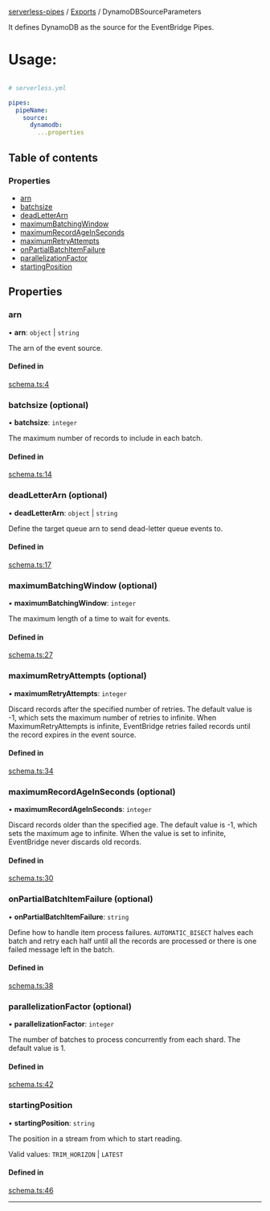 [serverless-pipes](../README.md) / [Exports](parameters.md) / DynamoDBSourceParameters

It defines DynamoDB as the source for the EventBridge Pipes.
# Usage: 
```yaml

# serverless.yml

pipes:
  pipeName:
    source:
      dynamodb:
        ...properties
```


## Table of contents

### Properties

- [arn](DynamoDBSourceParameters.md#arn)
- [batchsize](DynamoDBSourceParameters.md#batchsize)
- [deadLetterArn](DynamoDBSourceParameters.md#deadLetterArn)
- [maximumBatchingWindow](DynamoDBSourceParameters.md#maximumBatchingWindow)
- [maximumRecordAgeInSeconds](DynamoDBSourceParameters.md#maximumRecordAgeInSeconds)
- [maximumRetryAttempts](DynamoDBSourceParameters.md#maximumRetryAttempts)
- [onPartialBatchItemFailure](DynamoDBSourceParameters.md#onPartialBatchItemFailure)
- [parallelizationFactor](DynamoDBSourceParameters.md#parallelizationFactor)
- [startingPosition](DynamoDBSourceParameters.md#startingPosition)

## Properties

### arn

• **arn**: `object` | `string`

The arn of the event source.


#### Defined in

[schema.ts:4](https://github.com/distinction-dev/serverless-pipes/blob/adc1ce1b20b719d2e58f62a01c813e4ef9c57a5c/src/schema.ts#L4)

### batchsize (optional)

• **batchsize**: `integer`

The maximum number of records to include in each batch.


#### Defined in

[schema.ts:14](https://github.com/distinction-dev/serverless-pipes/blob/adc1ce1b20b719d2e58f62a01c813e4ef9c57a5c/src/schema.ts#L14)

### deadLetterArn (optional)

• **deadLetterArn**: `object` | `string`

Define the target queue arn to send dead-letter queue events to.

#### Defined in

[schema.ts:17](https://github.com/distinction-dev/serverless-pipes/blob/adc1ce1b20b719d2e58f62a01c813e4ef9c57a5c/src/schema.ts#L17)


### maximumBatchingWindow (optional)

• **maximumBatchingWindow**: `integer`

The maximum length of a time to wait for events.

#### Defined in

[schema.ts:27](https://github.com/distinction-dev/serverless-pipes/blob/adc1ce1b20b719d2e58f62a01c813e4ef9c57a5c/src/schema.ts#L27)


### maximumRetryAttempts (optional)

• **maximumRetryAttempts**: `integer`

Discard records after the specified number of retries. The default value is -1, which sets the maximum number of retries to infinite. When MaximumRetryAttempts is infinite, EventBridge retries failed records until the record expires in the event source.

#### Defined in

[schema.ts:34](https://github.com/distinction-dev/serverless-pipes/blob/adc1ce1b20b719d2e58f62a01c813e4ef9c57a5c/src/schema.ts#L34)

### maximumRecordAgeInSeconds (optional)

• **maximumRecordAgeInSeconds**: `integer`

Discard records older than the specified age. The default value is -1, which sets the maximum age to infinite. When the value is set to infinite, EventBridge never discards old records.

#### Defined in

[schema.ts:30](https://github.com/distinction-dev/serverless-pipes/blob/adc1ce1b20b719d2e58f62a01c813e4ef9c57a5c/src/schema.ts#L30)



### onPartialBatchItemFailure (optional)

• **onPartialBatchItemFailure**: `string`

Define how to handle item process failures. `AUTOMATIC_BISECT` halves each batch and retry each half until all the records are processed or there is one failed message left in the batch.

#### Defined in

[schema.ts:38](https://github.com/distinction-dev/serverless-pipes/blob/adc1ce1b20b719d2e58f62a01c813e4ef9c57a5c/src/schema.ts#L38)


### parallelizationFactor (optional)

• **parallelizationFactor**: `integer`


The number of batches to process concurrently from each shard. The default value is 1.

#### Defined in

[schema.ts:42](https://github.com/distinction-dev/serverless-pipes/blob/adc1ce1b20b719d2e58f62a01c813e4ef9c57a5c/src/schema.ts#L42)


### startingPosition

• **startingPosition**: `string`

The position in a stream from which to start reading.

Valid values: `TRIM_HORIZON` | `LATEST`

#### Defined in

[schema.ts:46](https://github.com/distinction-dev/serverless-pipes/blob/adc1ce1b20b719d2e58f62a01c813e4ef9c57a5c/src/schema.ts#L46)


---
